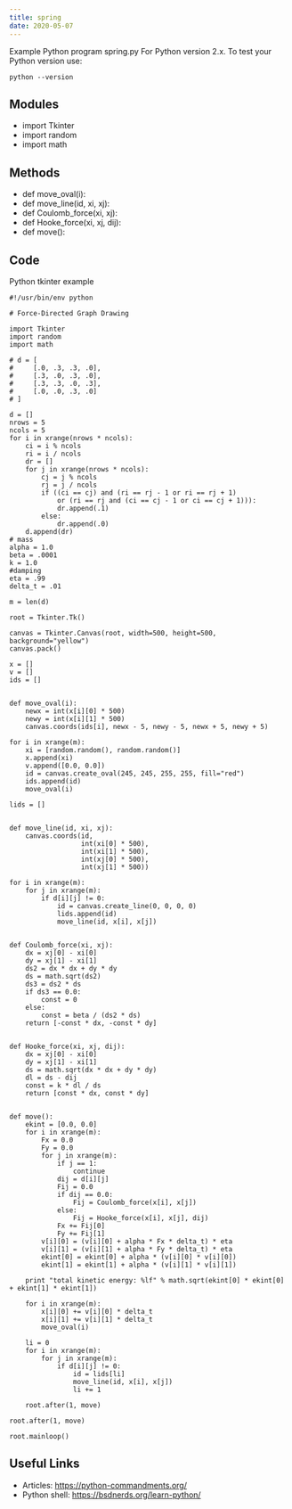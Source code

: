 ```yaml
---
title: spring
date: 2020-05-07
---
```

Example Python program spring.py
For Python version 2.x.
To test your Python version use:

    python --version

## Modules

* import Tkinter
* import random
* import math

## Methods

* def move_oval(i):
* def move_line(id, xi, xj):
* def Coulomb_force(xi, xj):
* def Hooke_force(xi, xj, dij):
* def move():

## Code

Python tkinter example

    #!/usr/bin/env python
    
    # Force-Directed Graph Drawing
    
    import Tkinter
    import random
    import math
    
    # d = [
    #     [.0, .3, .3, .0],
    #     [.3, .0, .3, .0],
    #     [.3, .3, .0, .3],
    #     [.0, .0, .3, .0]
    # ]
    
    d = []
    nrows = 5
    ncols = 5
    for i in xrange(nrows * ncols):
        ci = i % ncols
        ri = i / ncols
        dr = []
        for j in xrange(nrows * ncols):
            cj = j % ncols
            rj = j / ncols
            if ((ci == cj) and (ri == rj - 1 or ri == rj + 1)
                or (ri == rj and (ci == cj - 1 or ci == cj + 1))):
                dr.append(.1)
            else:
                dr.append(.0)
        d.append(dr)
    # mass
    alpha = 1.0
    beta = .0001
    k = 1.0
    #damping
    eta = .99
    delta_t = .01
    
    m = len(d)
    
    root = Tkinter.Tk()
    
    canvas = Tkinter.Canvas(root, width=500, height=500, background="yellow")
    canvas.pack()
    
    x = []
    v = []
    ids = []
    
    
    def move_oval(i):
        newx = int(x[i][0] * 500)
        newy = int(x[i][1] * 500)
        canvas.coords(ids[i], newx - 5, newy - 5, newx + 5, newy + 5)
    
    for i in xrange(m):
        xi = [random.random(), random.random()]
        x.append(xi)
        v.append([0.0, 0.0])
        id = canvas.create_oval(245, 245, 255, 255, fill="red")
        ids.append(id)
        move_oval(i)
    
    lids = []
    
    
    def move_line(id, xi, xj):
        canvas.coords(id,
                      int(xi[0] * 500),
                      int(xi[1] * 500),
                      int(xj[0] * 500),
                      int(xj[1] * 500))
    
    for i in xrange(m):
        for j in xrange(m):
            if d[i][j] != 0:
                id = canvas.create_line(0, 0, 0, 0)
                lids.append(id)
                move_line(id, x[i], x[j])
    
    
    def Coulomb_force(xi, xj):
        dx = xj[0] - xi[0]
        dy = xj[1] - xi[1]
        ds2 = dx * dx + dy * dy
        ds = math.sqrt(ds2)
        ds3 = ds2 * ds
        if ds3 == 0.0:
            const = 0
        else:
            const = beta / (ds2 * ds)
        return [-const * dx, -const * dy]
    
    
    def Hooke_force(xi, xj, dij):
        dx = xj[0] - xi[0]
        dy = xj[1] - xi[1]
        ds = math.sqrt(dx * dx + dy * dy)
        dl = ds - dij
        const = k * dl / ds
        return [const * dx, const * dy]
    
    
    def move():
        ekint = [0.0, 0.0]
        for i in xrange(m):
            Fx = 0.0
            Fy = 0.0
            for j in xrange(m):
                if j == 1:
                    continue
                dij = d[i][j]
                Fij = 0.0
                if dij == 0.0:
                    Fij = Coulomb_force(x[i], x[j])
                else:
                    Fij = Hooke_force(x[i], x[j], dij)
                Fx += Fij[0]
                Fy += Fij[1]
            v[i][0] = (v[i][0] + alpha * Fx * delta_t) * eta
            v[i][1] = (v[i][1] + alpha * Fy * delta_t) * eta
            ekint[0] = ekint[0] + alpha * (v[i][0] * v[i][0])
            ekint[1] = ekint[1] + alpha * (v[i][1] * v[i][1])
    
        print "total kinetic energy: %lf" % math.sqrt(ekint[0] * ekint[0] + ekint[1] * ekint[1])
    
        for i in xrange(m):
            x[i][0] += v[i][0] * delta_t
            x[i][1] += v[i][1] * delta_t
            move_oval(i)
    
        li = 0
        for i in xrange(m):
            for j in xrange(m):
                if d[i][j] != 0:
                    id = lids[li]
                    move_line(id, x[i], x[j])
                    li += 1
    
        root.after(1, move)
    
    root.after(1, move)
    
    root.mainloop()
    

## Useful Links

- Articles: https://python-commandments.org/
- Python shell: https://bsdnerds.org/learn-python/
